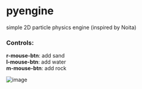 # pyengine
simple 2D particle physics engine (inspired by Noita)

### Controls:
**r-mouse-btn**: add sand<br>
**l-mouse-btn**: add water<br>
**m-mouse-btn**: add rock

![image](https://user-images.githubusercontent.com/86889292/138261838-6b003c26-7195-4868-9e79-35813609f0e5.png)

